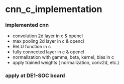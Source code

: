 # cnn_c_implementation

### implemented cnn
- convolution 2d layer in c & opencl
- max pooling 2d layer in c & opencl
- ReLU function in c
- fully connected layer in c & opencl
- normalization with gamma, beta, kernel, bias in c
- apply trained weights ( normalization, conv2d, etc.)

### apply at DE1-SOC board
